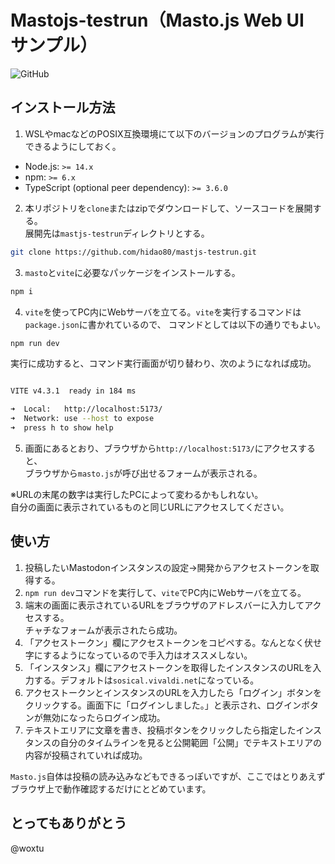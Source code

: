 # Mastojs-testrun（Masto.js Web UI サンプル）

![GitHub](https://img.shields.io/github/license/hidao80/katex-ruby-generator?style=plastic)

## インストール方法

1. WSLやmacなどのPOSIX互換環境にて以下のバージョンのプログラムが実行できるようにしておく。

- Node.js: `>= 14.x`
- npm: `>= 6.x`
- TypeScript (optional peer dependency): `>= 3.6.0`

2. 本リポジトリを`clone`またはzipでダウンロードして、ソースコードを展開する。  
  展開先は`mastjs-testrun`ディレクトリとする。

  ```sh
  git clone https://github.com/hidao80/mastjs-testrun.git
  ```

3. `masto`と`vite`に必要なパッケージをインストールする。

  ```sh
  npm i
  ```

4. `vite`を使ってPC内にWebサーバを立てる。`vite`を実行するコマンドは`package.json`に書かれているので、
  コマンドとしては以下の通りでもよい。

  ```sh
  npm run dev
  ```

  実行に成功すると、コマンド実行画面が切り替わり、次のようになれば成功。

  ```sh
  
  VITE v4.3.1  ready in 184 ms

  ➜  Local:   http://localhost:5173/
  ➜  Network: use --host to expose
  ➜  press h to show help
  ```

5. 画面にあるとおり、ブラウザから`http://localhost:5173/`にアクセスすると、  
  ブラウザから`masto.js`が呼び出せるフォームが表示される。  

※URLの末尾の数字は実行したPCによって変わるかもしれない。  
自分の画面に表示されているものと同じURLにアクセスしてください。

## 使い方

1. 投稿したいMastodonインスタンスの設定→開発からアクセストークンを取得する。
2. `npm run dev`コマンドを実行して、`vite`でPC内にWebサーバを立てる。
3. 端末の画面に表示されているURLをブラウザのアドレスバーに入力してアクセスする。  
  チャチなフォームが表示されたら成功。
4. 「アクセストークン」欄にアクセストークンをコピペする。なんとなく伏せ字にするようになっているので手入力はオススメしない。
5. 「インスタンス」欄にアクセストークンを取得したインスタンスのURLを入力する。デフォルトは`sosical.vivaldi.net`になっている。
6. アクセストークンとインスタンスのURLを入力したら「ログイン」ボタンをクリックする。画面下に「ログインしました。」と表示され、ログインボタンが無効になったらログイン成功。
7. テキストエリアに文章を書き、投稿ボタンをクリックしたら指定したインスタンスの自分のタイムラインを見ると公開範囲「公開」でテキストエリアの内容が投稿されていれば成功。

`Masto.js`自体は投稿の読み込みなどもできるっぽいですが、ここではとりあえずブラウザ上で動作確認するだけにとどめています。

## とってもありがとう

@woxtu
